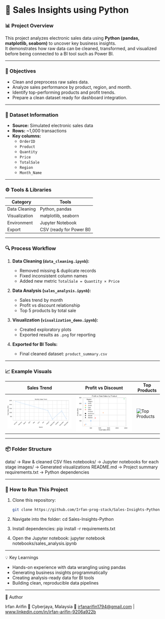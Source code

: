 # 🧠 Sales Insights using Python

### 📊 Project Overview  
This project analyzes electronic sales data using **Python (pandas, matplotlib, seaborn)** to uncover key business insights.  
It demonstrates how raw data can be cleaned, transformed, and visualized before being connected to a BI tool such as Power BI.

---

### 🎯 Objectives
- Clean and preprocess raw sales data.
- Analyze sales performance by product, region, and month.
- Identify top-performing products and profit trends.
- Prepare a clean dataset ready for dashboard integration.

---

### 🧩 Dataset Information
- **Source:** Simulated electronic sales data  
- **Rows:** ~1,000 transactions  
- **Key columns:**
  - `OrderID`
  - `Product`
  - `Quantity`
  - `Price`
  - `TotalSale`
  - `Region`
  - `Month_Name`

---

### ⚙️ Tools & Libraries
| Category | Tools |
|-----------|--------|
| Data Cleaning | Python, pandas |
| Visualization | matplotlib, seaborn |
| Environment | Jupyter Notebook |
| Export | CSV (ready for Power BI) |

---

### 🔍 Process Workflow
1. **Data Cleaning (`data_cleaning.ipynb`):**  
   - Removed missing & duplicate records  
   - Fixed inconsistent column names  
   - Added new metric `TotalSale = Quantity × Price`

2. **Data Analysis (`sales_analysis.ipynb`):**  
   - Sales trend by month  
   - Profit vs discount relationship  
   - Top 5 products by total sale

3. **Visualization (`visualization_demo.ipynb`):**  
   - Created exploratory plots  
   - Exported results as `.png` for reporting  

4. **Exported for BI Tools:**  
   - Final cleaned dataset: `product_summary.csv`

---

### 📈 Example Visuals
| Sales Trend | Profit vs Discount | Top Products |
|--------------|--------------------|---------------|
| ![Sales Trend](image/sales_trend_plot.png) | ![Profit vs Total Sale](image/profit_vs_totalsale.png) | ![Top Products](image/top_product_sales.png) |

---

### 📦 Folder Structure

data/ → Raw & cleaned CSV files
notebooks/ → Jupyter notebooks for each stage
images/ → Generated visualizations
README.md → Project summary
requirements.txt → Python dependencies

---

### 🚀 How to Run This Project
1. Clone this repository:
   ```bash
   git clone https://github.com/Irfan-prog-stack/Sales-Insights-Python.git

2. Navigate into the folder:
   cd Sales-Insights-Python
   
4. Install dependencies:
   pip install -r requirements.txt

5. Open the Jupyter notebook:
   jupyter notebook notebooks/sales_analysis.ipynb

---

💡 Key Learnings

- Hands-on experience with data wrangling using pandas
- Generating business insights programmatically
- Creating analysis-ready data for BI tools
- Building clean, reproducible data pipelines

---

👤 Author

Irfan Arifin
📍 Cyberjaya, Malaysia
📧 irfanarifin1794@gmail.com | www.linkedin.com/in/irfan-arifin-9206a922b

